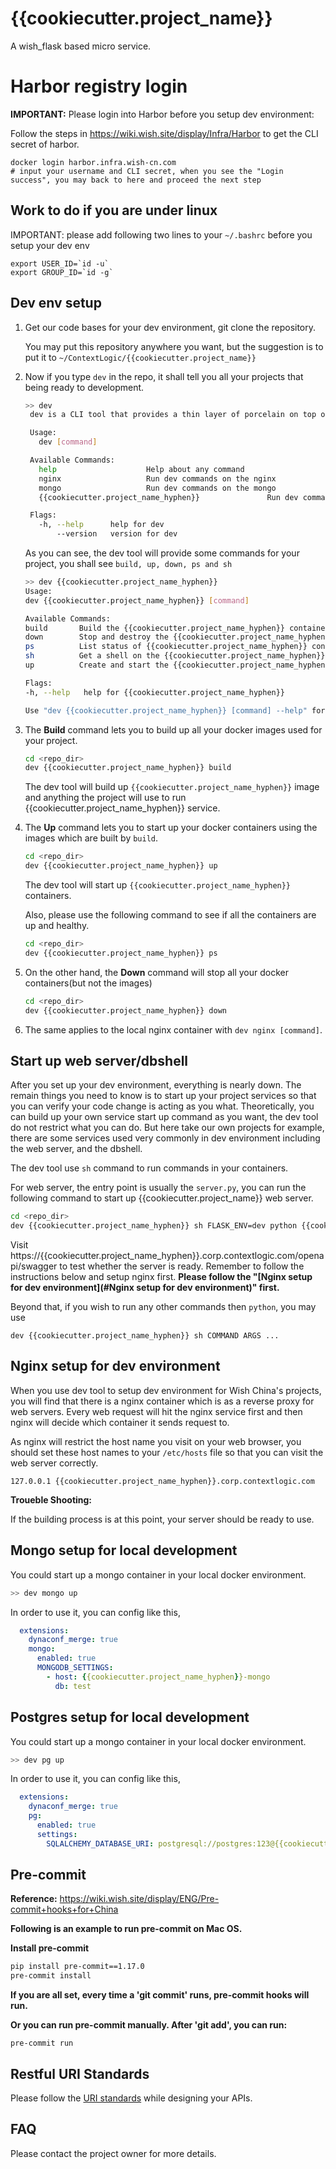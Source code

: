 # {{cookiecutter.project_name}}

A wish_flask based micro service.
# Harbor registry login
**IMPORTANT:** Please login into Harbor before you setup dev environment:

Follow the steps in https://wiki.wish.site/display/Infra/Harbor to get the CLI secret of harbor.
```
docker login harbor.infra.wish-cn.com
# input your username and CLI secret, when you see the "Login success", you may back to here and proceed the next step 
```

## Work to do if you are under linux
IMPORTANT: please add following two lines to your `~/.bashrc` before you setup your dev env
```
export USER_ID=`id -u`
export GROUP_ID=`id -g`
```

## Dev env setup

1. Get our code bases for your dev environment, git clone the repository.

   You may put this repository anywhere you want, but the suggestion is to put it to `~/ContextLogic/{{cookiecutter.project_name}}`

2. Now if you type `dev` in the repo, it shall tell you all your projects that being ready to development.
   ```bash
   >> dev
    dev is a CLI tool that provides a thin layer of porcelain on top of Docker Compose projects.

    Usage:
      dev [command]

    Available Commands:
      help                    Help about any command
      nginx                   Run dev commands on the nginx
      mongo                   Run dev commands on the mongo
      {{cookiecutter.project_name_hyphen}}               Run dev commands on the {{cookiecutter.project_name_hyphen}} project

    Flags:
      -h, --help      help for dev
          --version   version for dev
   ```

   As you can see, the dev tool will provide some commands for your project, you shall see `build, up, down, ps and sh`

   ```bash
   >> dev {{cookiecutter.project_name_hyphen}}
   Usage:
   dev {{cookiecutter.project_name_hyphen}} [command]

   Available Commands:
   build       Build the {{cookiecutter.project_name_hyphen}} container (and its dependencies)
   down        Stop and destroy the {{cookiecutter.project_name_hyphen}} project container
   ps          List status of {{cookiecutter.project_name_hyphen}} containers
   sh          Get a shell on the {{cookiecutter.project_name_hyphen}} container
   up          Create and start the {{cookiecutter.project_name_hyphen}} containers

   Flags:
   -h, --help   help for {{cookiecutter.project_name_hyphen}}

   Use "dev {{cookiecutter.project_name_hyphen}} [command] --help" for more information about a command.
   ```

3. The **Build** command lets you to build up all your docker images used for your project.

   ```bash
   cd <repo_dir>
   dev {{cookiecutter.project_name_hyphen}} build
   ```

   The dev tool will build up `{{cookiecutter.project_name_hyphen}}` image and anything the project will use to run {{cookiecutter.project_name_hyphen}} service.

4. The **Up** command lets you to start up your docker containers using the images which are built by `build`.

   ```bash
   cd <repo_dir>
   dev {{cookiecutter.project_name_hyphen}} up
   ```

   The dev tool will start up `{{cookiecutter.project_name_hyphen}}` containers.

   Also, please use the following command to see if all the containers are up and healthy.

   ```bash
   cd <repo_dir>
   dev {{cookiecutter.project_name_hyphen}} ps
   ```

5. On the other hand, the **Down** command will stop all your docker containers(but not the images)

   ```bash
   cd <repo_dir>
   dev {{cookiecutter.project_name_hyphen}} down
   ```

6. The same applies to the local nginx container with `dev nginx [command]`.


## Start up web server/dbshell

After you set up your dev environment, everything is nearly down. The remain things you need to know is to start up your project services so that you can verify your code change is acting as you what. Theoretically, you can build up your own service start up command as you want, the dev tool do not restrict what you can do. But here take our own projects for example, there are some services used very commonly in dev environment including the web server, and the dbshell.

The dev tool use `sh` command to run commands in your containers.

For web server, the entry point is usually the `server.py`, you can run the following command to start up {{cookiecutter.project_name}} web server.

```bash
cd <repo_dir>
dev {{cookiecutter.project_name_hyphen}} sh FLASK_ENV=dev python {{cookiecutter.project_name_snake}}/server.py
```

Visit https://{{cookiecutter.project_name_hyphen}}.corp.contextlogic.com/openapi/swagger to test whether the server is ready. Remember to follow the instructions below and setup nginx first.
**Please follow the "[Nginx setup for dev environment](#Nginx setup for dev environment)" first.**

Beyond that, if you wish to run any other commands then `python`, you may use

```
dev {{cookiecutter.project_name_hyphen}} sh COMMAND ARGS ...
```

## Nginx setup for dev environment

When you use dev tool to setup dev environment for Wish China's projects, you will find that there is a nginx container which is as a reverse proxy for web servers. Every web request will hit the nginx service first and then nginx will decide which container it sends request to.

As nginx will restrict the host name you visit on your web browser, you should set these host names to your `/etc/hosts` file so that you can visit the web server correctly.

```
127.0.0.1 {{cookiecutter.project_name_hyphen}}.corp.contextlogic.com
```

**Troueble Shooting:**

If the building process is at this point, your server should be ready to use.

## Mongo setup for local development

You could start up a mongo container in your local docker environment.
```bash
>> dev mongo up
```
In order to use it, you can config like this,
```yaml
  extensions:
    dynaconf_merge: true
    mongo:
      enabled: true
      MONGODB_SETTINGS:
        - host: {{cookiecutter.project_name_hyphen}}-mongo
          db: test
```

## Postgres setup for local development

You could start up a mongo container in your local docker environment.
```bash
>> dev pg up
```
In order to use it, you can config like this,
```yaml
  extensions:
    dynaconf_merge: true
    pg:
      enabled: true
      settings:
        SQLALCHEMY_DATABASE_URI: postgresql://postgres:123@{{cookiecutter.project_name_hyphen}}-pg:5432/postgres
```

## Pre-commit

**Reference:** https://wiki.wish.site/display/ENG/Pre-commit+hooks+for+China

**Following is an example to run pre-commit on Mac OS.**


**Install pre-commit**

```bash
pip install pre-commit==1.17.0
pre-commit install
```

**If you are all set, every time a 'git commit' runs, pre-commit hooks will run.**

**Or you can run pre-commit manually. After 'git add', you can run:**

```
pre-commit run
```

## Restful URI Standards
Please follow the [URI standards](https://wiki.wish.site/display/WLFE/Restful+URI+Standards+For+Wish+CN)
while designing your APIs. 

## FAQ
Please contact the project owner for more details.
